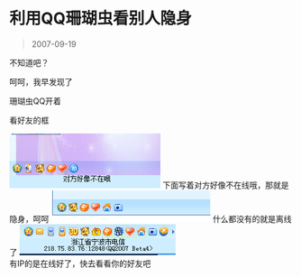 # 利用QQ珊瑚虫看别人隐身 

> 2007-09-19

<div class="pcs-article-content_ptkaiapt4bxy_baiduscarticle" id="detailArticleContent_ptkaiapt4bxy_baiduscarticle">
 <p>
  不知道吧？
 </p>
 <p>
  呵呵，我早发现了
 </p>
 <p>
  珊瑚虫QQ开着
 </p>
 <p>
  看好友的框
 </p>
 <img class="blogimg" small="0" src="images/4fa8d7142bc097557c34d9fbae7faf80.jpg"/>
 下面写着对方好像不在线哦，那就是隐身，呵呵
 <img class="blogimg" small="0" src="images/f22f5866ca3959c79673017bf370f2f4.jpg"/>
 什么都没有的就是离线了
 <img class="blogimg" small="0" src="images/35ba474f3e09af40412a97a86183bfa4.jpg"/>
 <br/>
 有IP的是在线好了，快去看看你的好友吧
</div>


